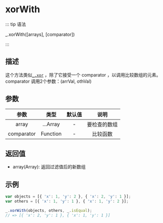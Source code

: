 # xorWith

::: tip 语法

_.xorWith([arrays], [comparator])

:::

## 描述

这个方法类似[`_.xor`](/Array/xor) ，除了它接受一个 comparator ，以调用比较数组的元素。 comparator 调用2个参数：(arrVal, othVal)

## 参数

|    参数    |   类型   | 默认值 |     说明     |
| :--------: | :------: | :----: | :----------: |
|   array    | ...Array |   -    | 要检查的数组 |
| comparator | Function |   -    |   比较函数   |

## 返回值

+ array(Array): 返回过滤值后的新数组

## 示例

```js
var objects = [{ 'x': 1, 'y': 2 }, { 'x': 2, 'y': 1 }];
var others = [{ 'x': 1, 'y': 1 }, { 'x': 1, 'y': 2 }];

_.xorWith(objects, others, _.isEqual);
// => [{ 'x': 2, 'y': 1 }, { 'x': 1, 'y': 1 }]
```
